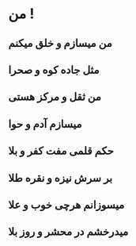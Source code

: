 من !
=======
من میسازم و خلق میکنم
-------
مثل جاده کوه و صحرا
-------
من ثقل و مرکز هستی
-------
میسازم آدم و حوا
-------
حکم قلمی مفت کفر و بلا
-------
بر سرش نیزه و نقره طلا
-------
میسوزانم هرچی خوب و علا
-------
میدرخشم در محشر و روز بلا
-------
